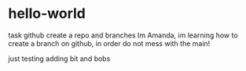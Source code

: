 # hello-world
task github create a repo and branches
Im Amanda, im learning how to create a branch on github, in order do not mess with the main!

just testing adding bit and bobs


